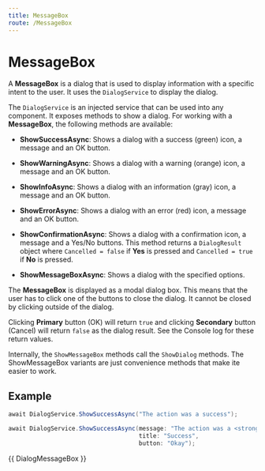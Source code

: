 ```yaml
---
title: MessageBox
route: /MessageBox
---
```


# MessageBox

A **MessageBox** is a dialog that is used to display information with a specific intent to the user.
It uses the `DialogService` to display the dialog.

The `DialogService` is an injected service that can be used into any component.
It exposes methods to show a dialog. For working with a **MessageBox**, the following methods are available:

- **ShowSuccessAsync**: Shows a dialog with a success (green) icon, a message and an OK button.

- **ShowWarningAsync**: Shows a dialog with a warning (orange) icon, a message and an OK button.

- **ShowInfoAsync**: Shows a dialog with an information (gray) icon, a message and an OK button.

- **ShowErrorAsync**: Shows a dialog with an error (red) icon, a message and an OK button.

- **ShowConfirmationAsync**: Shows a dialog with a confirmation icon, a message and a Yes/No buttons.
  This method returns a `DialogResult` object where `Cancelled = false` if **Yes** is pressed and `Cancelled = true` if **No** is pressed.

- **ShowMessageBoxAsync**: Shows a dialog with the specified options.

The **MessageBox** is displayed as a modal dialog box. This means that the user has to click one of the buttons to close the dialog.
It cannot be closed by clicking outside of the dialog. 

Clicking **Primary** button (OK) will return `true` and clicking **Secondary** button (Cancel) will return `false` as the dialog result.
See the Console log for these return values.

Internally, the `ShowMessageBox` methods call the `ShowDialog` methods. The ShowMessageBox variants are just convenience methods that make ite easier to work.

## Example

```csharp
await DialogService.ShowSuccessAsync("The action was a success");
```

```csharp
await DialogService.ShowSuccessAsync(message: "The action was a <strong>success</strong>",
                                     title: "Success",
                                     button: "Okay");
```

{{ DialogMessageBox }}

